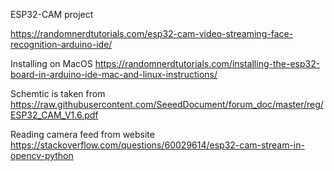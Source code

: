 ESP32-CAM project 

https://randomnerdtutorials.com/esp32-cam-video-streaming-face-recognition-arduino-ide/

Installing on MacOS
https://randomnerdtutorials.com/installing-the-esp32-board-in-arduino-ide-mac-and-linux-instructions/

Schemtic is taken from https://raw.githubusercontent.com/SeeedDocument/forum_doc/master/reg/ESP32_CAM_V1.6.pdf

Reading camera feed from website https://stackoverflow.com/questions/60029614/esp32-cam-stream-in-opencv-python
